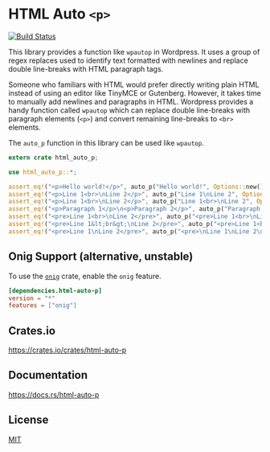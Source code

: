 HTML Auto `<p>`
====================

[![Build Status](https://travis-ci.org/magiclen/html-auto-p.svg?branch=master)](https://travis-ci.org/magiclen/html-auto-p)

This library provides a function like `wpautop` in Wordpress. It uses a group of regex replaces used to identify text formatted with newlines and replace double line-breaks with HTML paragraph tags.

Someone who familiars with HTML would prefer directly writing plain HTML instead of using an editor like TinyMCE or Gutenberg. However, it takes time to manually add newlines and paragraphs in HTML. Wordpress provides a handy function called `wpautop` which can replace double line-breaks with paragraph elements (`<p>`) and convert remaining line-breaks to `<br>` elements.

The `auto_p` function in this library can be used like `wpautop`.

```rust
extern crate html_auto_p;

use html_auto_p::*;

assert_eq!("<p>Hello world!</p>", auto_p("Hello world!", Options::new()));
assert_eq!("<p>Line 1<br>\nLine 2</p>", auto_p("Line 1\nLine 2", Options::new().br(true)));
assert_eq!("<p>Line 1<br>\nLine 2</p>", auto_p("Line 1<br>\nLine 2", Options::new().br(true)));
assert_eq!("<p>Paragraph 1</p>\n<p>Paragraph 2</p>", auto_p("Paragraph 1\n\nParagraph 2", Options::new()));
assert_eq!("<pre>Line 1<br>\nLine 2</pre>", auto_p("<pre>Line 1<br>\nLine 2</pre>", Options::new().br(true)));
assert_eq!("<pre>Line 1&lt;br&gt;\nLine 2</pre>", auto_p("<pre>Line 1<br>\nLine 2</pre>", Options::new().br(true).esc_pre(true)));
assert_eq!("<pre>Line 1\nLine 2</pre>", auto_p("<pre>\nLine 1\nLine 2\n</pre>", Options::new().remove_useless_newlines_in_pre(true)));
```

## Onig Support (alternative, unstable)

To use the [`onig`](https://crates.io/crates/onig) crate, enable the `onig` feature.

```toml
[dependencies.html-auto-p]
version = "*"
features = ["onig"]
```

## Crates.io

https://crates.io/crates/html-auto-p

## Documentation

https://docs.rs/html-auto-p

## License

[MIT](LICENSE)